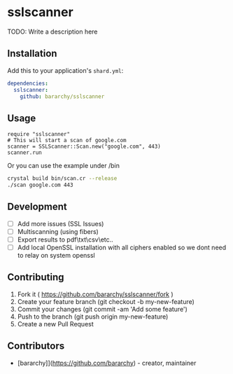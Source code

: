 # sslscanner

TODO: Write a description here

## Installation

Add this to your application's `shard.yml`:

```yaml
dependencies:
  sslscanner:
    github: bararchy/sslscanner
```

## Usage

```crystal
require "sslscanner"
# This will start a scan of google.com
scanner = SSLScanner::Scan.new("google.com", 443)
scanner.run
```

Or you can use the example under /bin

```bash
crystal build bin/scan.cr --release
./scan google.com 443
```

## Development

- [ ] Add more issues (SSL Issues)  
- [ ] Multiscanning (using fibers)  
- [ ] Export results to pdf\txt\csv\etc..  
- [ ] Add local OpenSSL installation with all ciphers enabled so we dont need to relay on system openssl  

## Contributing

1. Fork it ( https://github.com/bararchy/sslscanner/fork )
2. Create your feature branch (git checkout -b my-new-feature)
3. Commit your changes (git commit -am 'Add some feature')
4. Push to the branch (git push origin my-new-feature)
5. Create a new Pull Request

## Contributors

- [bararchy]](https://github.com/bararchy) - creator, maintainer
